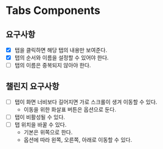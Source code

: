 # Tabs Components

## 요구사항

- [x] 탭을 클릭하면 해당 탭의 내용만 보여준다.
- [x] 탭의 순서와 이름을 설정할 수 있어야 한다.
- [ ] 탭의 이름은 중복되지 않아야 한다.

## 챌린지 요구사항

- [ ] 탭이 화면 너비보다 길어지면 가로 스크롤이 생겨 이동할 수 있다.
  - 이동을 위한 화살표 버튼은 옵션으로 둔다.
- [ ] 탭이 비활성될 수 있다.
- [ ] 탭 위치을 바꿀 수 있다.
  - 기본은 위쪽으로 한다.
  - 옵션에 따라 왼쪽, 오른쪽, 아래로 이동할 수 있다.
